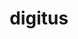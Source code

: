 ---
title: digitus
meaning: finger, toe
pos: noun
stem: digit
genend: ī
abbgender: m.
abbgender2: masc.
gender: masculine
declension: second
---
